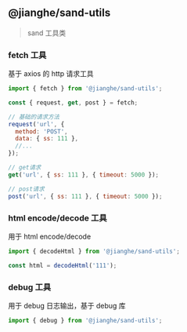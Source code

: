 ## @jianghe/sand-utils

> sand 工具类

### fetch 工具

基于 axios 的 http 请求工具

```javascript
import { fetch } from '@jianghe/sand-utils';

const { request, get, post } = fetch;

// 基础的请求方法
request('url', {
  method: 'POST',
  data: { ss: 111 },
  //...
});

// get请求
get('url', { ss: 111 }, { timeout: 5000 });

// post请求
post('url', { ss: 111 }, { timeout: 5000 });
```

### html encode/decode 工具

用于 html encode/decode

```javascript
import { decodeHtml } from '@jianghe/sand-utils';

const html = decodeHtml('111');
```

### debug 工具

用于 debug 日志输出，基于 debug 库

```javascript
import { debug } from '@jianghe/sand-utils';
```
